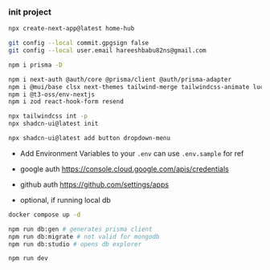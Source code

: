 ### init project

```sh
npx create-next-app@latest home-hub

git config --local commit.gpgsign false
git config --local user.email hareeshbabu82ns@gmail.com
```

```sh
npm i prisma -D

npm i next-auth @auth/core @prisma/client @auth/prisma-adapter
npm i @mui/base clsx next-themes tailwind-merge tailwindcss-animate lucide-react
npm i @t3-oss/env-nextjs
npm i zod react-hook-form resend
```

```sh
npx tailwindcss int -p
npx shadcn-ui@latest init

npx shadcn-ui@latest add button dropdown-menu

```

- Add Environment Variables to your `.env` can use `.env.sample` for ref
- google auth https://console.cloud.google.com/apis/credentials
- github auth https://github.com/settings/apps

- optional, if running local db

```sh
docker compose up -d
```

```sh
npm run db:gen # generates prisma client
npm run db:migrate # not valid for mongodb
npm run db:studio # opens db explorer

npm run dev
```
